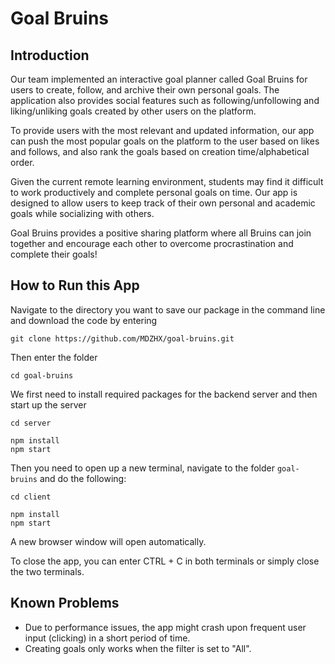# Goal Bruins

## Introduction

Our team implemented an interactive goal planner called Goal Bruins for users to create, follow, and archive their own personal goals. The application also provides social features such as following/unfollowing and liking/unliking goals created by other users on the platform. 


To provide users with the most relevant and updated information, our app can push the most popular goals on the platform to the user based on likes and follows, and also rank the goals based on creation time/alphabetical order.


Given the current remote learning environment, students may find it difficult to work productively and complete personal goals on time. Our app is designed to allow users to keep track of their own personal and academic goals while socializing with others.


Goal Bruins provides a positive sharing platform where all Bruins can join together and encourage each other to overcome procrastination and complete their goals!


## How to Run this App

Navigate to the directory you want to save our package in the command line and download the code by entering

```
git clone https://github.com/MDZHX/goal-bruins.git
```

Then enter the folder

```
cd goal-bruins
```

We first need to install required packages for the backend server and then start up the server

```
cd server
```

```
npm install
npm start
```

Then you need to open up a new terminal, navigate to the folder `goal-bruins` and do the following:

```
cd client
```

```
npm install
npm start
```

A new browser window will open automatically.

To close the app, you can enter CTRL + C in both terminals or simply close the two terminals.

## Known Problems

* Due to performance issues, the app might crash upon frequent user input (clicking) in a short period of time.
* Creating goals only works when the filter is set to "All".
